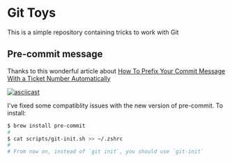 # Git Toys

This is a simple repository containing tricks to work with Git

## Pre-commit message

Thanks to this wonderful article about [How To Prefix Your Commit Message With a Ticket Number Automatically](https://medium.com/better-programming/how-to-automatically-add-the-ticket-number-in-git-commit-message-bda5426ded05)

[![asciicast](https://asciinema.org/a/350101.svg)](https://asciinema.org/a/350101)

I've fixed some compatiblity issues with the new version of pre-commit. To install:

```sh
$ brew install pre-commit
#
$ cat scripts/git-init.sh >> ~/.zshrc
#
# From now on, instead of `git init`, you should use `git-init`
```
